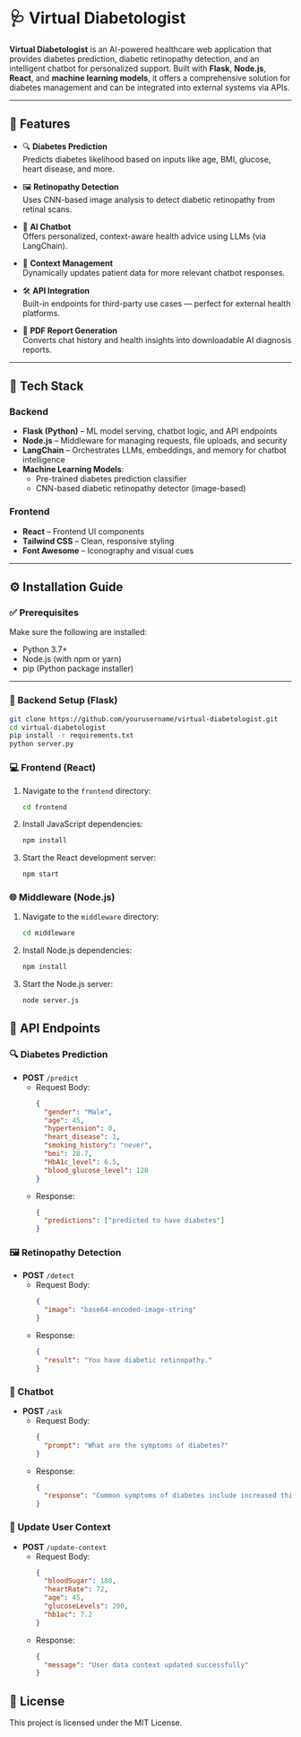 # 🩺 Virtual Diabetologist

**Virtual Diabetologist** is an AI-powered healthcare web application that provides diabetes prediction, diabetic retinopathy detection, and an intelligent chatbot for personalized support. Built with **Flask**, **Node.js**, **React**, and **machine learning models**, it offers a comprehensive solution for diabetes management and can be integrated into external systems via APIs.

---

## 🚀 Features

- 🔍 **Diabetes Prediction**  
  Predicts diabetes likelihood based on inputs like age, BMI, glucose, heart disease, and more.

- 🖼️ **Retinopathy Detection**  
  Uses CNN-based image analysis to detect diabetic retinopathy from retinal scans.

- 🤖 **AI Chatbot**  
  Offers personalized, context-aware health advice using LLMs (via LangChain).

- 🧠 **Context Management**  
  Dynamically updates patient data for more relevant chatbot responses.

- 🛠️ **API Integration**  
  Built-in endpoints for third-party use cases — perfect for external health platforms.

- 📄 **PDF Report Generation**  
  Converts chat history and health insights into downloadable AI diagnosis reports.

---

## 🧰 Tech Stack

### Backend
- **Flask (Python)** – ML model serving, chatbot logic, and API endpoints  
- **Node.js** – Middleware for managing requests, file uploads, and security  
- **LangChain** – Orchestrates LLMs, embeddings, and memory for chatbot intelligence  
- **Machine Learning Models**:  
  - Pre-trained diabetes prediction classifier  
  - CNN-based diabetic retinopathy detector (image-based)

### Frontend
- **React** – Frontend UI components  
- **Tailwind CSS** – Clean, responsive styling  
- **Font Awesome** – Iconography and visual cues

---

## ⚙️ Installation Guide

### ✅ Prerequisites
Make sure the following are installed:
- Python 3.7+
- Node.js (with npm or yarn)
- pip (Python package installer)

---

### 🔧 Backend Setup (Flask)
```bash
git clone https://github.com/yourusername/virtual-diabetologist.git
cd virtual-diabetologist
pip install -r requirements.txt
python server.py

 ```

### 💻 Frontend (React)
1. Navigate to the `frontend` directory:
    ```bash
    cd frontend
   ```

2. Install JavaScript dependencies:
    ```bash
    npm install
    ```

3. Start the React development server:
    ```bash
    npm start
    ```

### 🌐 Middleware (Node.js)
1. Navigate to the `middleware` directory:
    ```bash
    cd middleware
    ```

2. Install Node.js dependencies:
    ```bash
    npm install
    ```

3. Start the Node.js server:
    ```bash
    node server.js
    ```

## 📡 API Endpoints

### 🔍 Diabetes Prediction
- **POST** `/predict`
    - Request Body:
      ```json
      {
        "gender": "Male",
        "age": 45,
        "hypertension": 0,
        "heart_disease": 1,
        "smoking_history": "never",
        "bmi": 28.7,
        "HbA1c_level": 6.5,
        "blood_glucose_level": 120
      }
      ```
    - Response:
      ```json
      {
        "predictions": ["predicted to have diabetes"]
      }
      ```

### 🖼️ Retinopathy Detection
- **POST** `/detect`
    - Request Body:
      ```json
      {
        "image": "base64-encoded-image-string"
      }
      ```
    - Response:
      ```json
      {
        "result": "You have diabetic retinopathy."
      }
      ```

### 🤖 Chatbot
- **POST** `/ask`
    - Request Body:
      ```json
      {
        "prompt": "What are the symptoms of diabetes?"
      }
      ```
    - Response:
      ```json
      {
        "response": "Common symptoms of diabetes include increased thirst, frequent urination, extreme hunger, etc."
      }
      ```

### 🧠 Update User Context
- **POST** `/update-context`
    - Request Body:
      ```json
      {
        "bloodSugar": 180,
        "heartRate": 72,
        "age": 45,
        "glucoseLevels": 200,
        "hb1ac": 7.2
      }
      ```
    - Response:
      ```json
      {
        "message": "User data context updated successfully"
      }
      ```

## 📄 License

This project is licensed under the MIT License.


